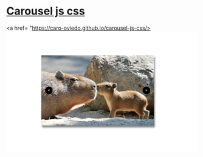 # [Carousel  js css](https://caro-oviedo.github.io/carousel-js-css/)


<a href= "https://caro-oviedo.github.io/carousel-js-css/> <img src="img/carousel.png"></a>
